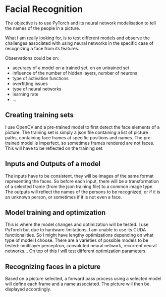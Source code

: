 # Facial Recognition

The objective is to use PyTorch and its neural network modelisation to tell the names of the people in a picture.

What I am really looking for, is to test different models and observe the challenges associated with using neural networks in the specific case of recognizing a face from its features.

Observations could be on: 
- accuracy of a model on a trained set, on an untrained set 
- influence of the number of hidden layers, number of neurons
- type of activation functions 
- overfitting issues
- type of neural networks
- learning rate
- ...

## Creating training sets
I use OpenCV and a pre-trained model to first detect the face elements of a picture. The training set is simply a json file containing a list of picture paths, containing face frames at specific positions and names.
The pre-trained model is imperfect, so sometimes frames rendered are not faces. This will have to be reflected on the training set. 

## Inputs and Outputs of a model
The inputs have to be consistent, they will be images of the same format representing the faces. So before each input, there will be a transformation of a selected frame (from the json training file) to a common image type. 
The outputs will reflect the names of the persons to be recognized, or if it is an unknown person, or sometimes if it is not even a face.  

## Model training and optimization
This is where the model changes and optimization will be tested. I use PyTorch but due to hardware limitations, I am unable to use its CUDA functionalities. So I might have lengthy optimizations depending on what type of model I choose.
There are a varieties of possible models to be tested: multilayer perceptron, convoluted neural network, recurrent neural networks... On top of this I will test different optimization parameters.

## Recognizing faces in a picture
Based on a picture selected, a forward pass process using a selected model will define each frame and a name associated. The picture will then be displayed accordingly.




